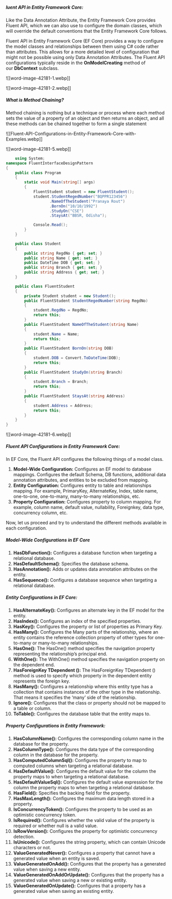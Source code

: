
##### **luent API in Entity Framework Core:**

Like the Data Annotation Attribute, the Entity Framework Core provides Fluent API, which we can also use to configure the domain classes, which will override the default conventions that the Entity Framework Core follows.

Fluent API in Entity Framework Core (EF Core) provides a way to configure the model classes and relationships between them using C# code rather than attributes. This allows for a more detailed level of configuration that might not be possible using only Data Annotation Attributes. The Fluent API configurations typically reside in the **OnModelCreating** method of our **DbContext** subclass.


![[word-image-42181-1.webp]]

![[word-image-42181-2.webp]]

##### **What is Method Chaining?**

Method chaining is nothing but a technique or process where each method sets the value of a property of an object and then returns an object, and all these methods can be chained together to form a single statement

![[Fluent-API-Configurations-in-Entity-Framework-Core-with-Examples.webp]]

![[word-image-42181-5.webp]]

```C#
	using System;
namespace FluentInterfaceDesignPattern
{
    public class Program
    {
        static void Main(string[] args)
        {
            FluentStudent student = new FluentStudent();
            student.StudentRegedNumber("BQPPR123456")
                   .NameOfTheStudent("Pranaya Rout")
                   .BornOn("10/10/1992")
                   .StudyOn("CSE")
                   .StaysAt("BBSR, Odisha");

            Console.Read();
        }
    }

    public class Student
    {
        public string RegdNo { get; set; }
        public string Name { get; set; }
        public DateTime DOB { get; set; }
        public string Branch { get; set; }
        public string Address { get; set; }
    }

    public class FluentStudent
    {
        private Student student = new Student();
        public FluentStudent StudentRegedNumber(string RegdNo)
        {
            student.RegdNo = RegdNo;
            return this;
        }
        public FluentStudent NameOfTheStudent(string Name)
        {
            student.Name = Name;
            return this;
        }
        public FluentStudent BornOn(string DOB)
        {
            student.DOB = Convert.ToDateTime(DOB);
            return this;
        }
        public FluentStudent StudyOn(string Branch)
        {
            student.Branch = Branch;
            return this;
        }
        public FluentStudent StaysAt(string Address)
        {
            student.Address = Address;
            return this;
        }
    }
}

```

![[word-image-42181-6.webp]]

##### **Fluent API Configurations in Entity Framework Core:**

In EF Core, the Fluent API configures the following things of a model class.

1. **Model-Wide Configuration:** Configures an EF model to database mappings. Configures the default Schema, DB functions, additional data annotation attributes, and entities to be excluded from mapping.
2. **Entity Configuration:** Configures entity to table and relationships mapping. For example, PrimaryKey, AlternateKey, Index, table name, one-to-one, one-to-many, many-to-many relationships, etc.
3. **Property Configuration:** Configures property to column mapping. For example, column name, default value, nullability, Foreignkey, data type, concurrency column, etc.

Now, let us proceed and try to understand the different methods available in each configuration.

##### **Model-Wide Configurations in EF Core**

1. **HasDbFunction():** Configures a database function when targeting a relational database.
2. **HasDefaultSchema()**: Specifies the database schema.
3. **HasAnnotation():** Adds or updates data annotation attributes on the entity.
4. **HasSequence():** Configures a database sequence when targeting a relational database.

##### **Entity Configurations in EF Core:**

1. **HasAlternateKey():** Configures an alternate key in the EF model for the entity.
2. **HasIndex():** Configures an index of the specified properties.
3. **HasKey():** Configures the property or list of properties as Primary Key.
4. **HasMany():** Configures the Many parts of the relationship, where an entity contains the reference collection property of other types for one-to-many or many-to-many relationships.
5. **HasOne():** The HasOne() method specifies the navigation property representing the relationship’s principal end.
6. **WithOne():** The WithOne() method specifies the navigation property on the dependent end.
7. **HasForeignKey TDependent ():** The HasForeignKey TDependent () method is used to specify which property in the dependent entity represents the foreign key.
8. **HasMany():** Configures a relationship where this entity type has a collection that contains instances of the other type in the relationship. That means it specifies the ‘many’ side of the relationship. 
9. **Ignore():** Configures that the class or property should not be mapped to a table or column.
10. **ToTable():** Configures the database table that the entity maps to.

##### **Property Configurations in Entity Framework:**

1. **HasColumnName():** Configures the corresponding column name in the database for the property.
2. **HasColumnType():** Configures the data type of the corresponding column in the database for the property.
3. **HasComputedColumnSql():** Configures the property to map to computed columns when targeting a relational database.
4. **HasDefaultValue()**: Configures the default value for the column the property maps to when targeting a relational database.
5. **HasDefaultValueSql():** Configures the default value expression for the column the property maps to when targeting a relational database.
6. **HasField():** Specifies the backing field for the property.
7. **HasMaxLength():** Configures the maximum data length stored in a property.
8. **IsConcurrencyToken():** Configures the property to be used as an optimistic concurrency token.
9. **IsRequired():** Configures whether the valid value of the property is required or whether null is a valid value.
10. **IsRowVersion():** Configures the property for optimistic concurrency detection.
11. **IsUnicode():** Configures the string property, which can contain Unicode characters or not.
12. **ValueGeneratedNever():** Configures a property that cannot have a generated value when an entity is saved.
13. **ValueGeneratedOnAdd():** Configures that the property has a generated value when saving a new entity.
14. **ValueGeneratedOnAddOrUpdate():** Configures that the property has a generated value when saving a new or existing entity.
15. **ValueGeneratedOnUpdate():** Configures that a property has a generated value when saving an existing entity.


